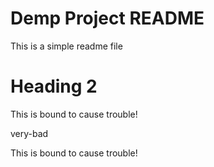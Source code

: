 # Demp Project README

This is a simple readme file

# Heading 2

This is bound to cause trouble!

very-bad

This is bound to cause trouble!


